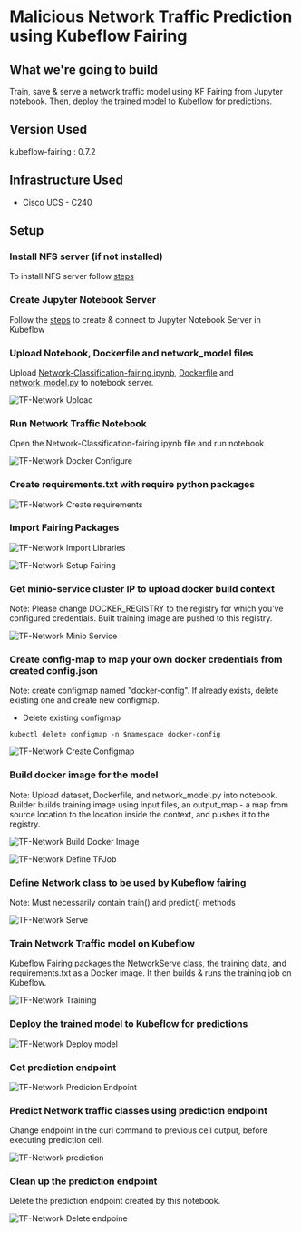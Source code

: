 # Malicious Network Traffic Prediction using Kubeflow Fairing 

## What we're going to build

Train, save & serve a network traffic model using KF Fairing from Jupyter notebook. Then, deploy the trained model to Kubeflow for predictions.

## Version Used

kubeflow-fairing : 0.7.2


## Infrastructure Used

* Cisco UCS - C240


## Setup


### Install NFS server (if not installed)

To install NFS server follow [steps](./../notebook#install-nfs-server-if-not-installed)

### Create Jupyter Notebook Server

Follow the [steps](./../notebook#create--connect-to-jupyter-notebook-server) to create & connect to Jupyter Notebook Server in Kubeflow

### Upload Notebook, Dockerfile and network_model files

Upload [Network-Classification-fairing.ipynb](Network-Classification-fairing.ipynb), [Dockerfile](Dockerfile) and [network_model.py](network_model.py) to notebook server.

![TF-Network Upload](pictures/15_Upload_files.PNG)

### Run Network Traffic Notebook

Open the Network-Classification-fairing.ipynb file and run notebook



![TF-Network Docker Configure](pictures/1_configure_docker_credentials1.PNG)

### Create requirements.txt with require python packages

![TF-Network Create requirements](pictures/2_create_requirements_file.PNG)

### Import Fairing Packages

![TF-Network Import Libraries](pictures/3_import_python_libraries.PNG)

![TF-Network Setup Fairing](pictures/4_setup_kf_fairing.PNG)

### Get minio-service cluster IP to upload docker build context

Note: Please change DOCKER_REGISTRY to the registry for which you've configured credentials. Built training image are pushed to this registry.

![TF-Network Minio Service](pictures/5_minio_service_ip.PNG)

### Create config-map to map your own docker credentials from created config.json

Note: create configmap named "docker-config". If already exists, delete existing one and create new configmap.

* Delete existing configmap

```
kubectl delete configmap -n $namespace docker-config
```

![TF-Network Create Configmap](pictures/6_create_configmap.PNG)

### Build docker image for the model
Note: Upload dataset, Dockerfile, and network_model.py into notebook.  
Builder builds training image using input files, an output_map - a map from source location to the location inside the context, and pushes it to the registry.

![TF-Network Build Docker Image](pictures/7_build_docker_image.PNG)


![TF-Network Define TFJob](pictures/8_define_tfjob_pass_best_hyperparameter_values.PNG)
 
### Define Network class to be used by Kubeflow fairing

Note: Must necessarily contain train() and predict() methods


![TF-Network Serve](pictures/9_define_network_serve.PNG)


### Train Network Traffic model on Kubeflow

Kubeflow Fairing packages the NetworkServe class, the training data, and requirements.txt as a Docker image. 
It then builds & runs the training job on Kubeflow.

![TF-Network Training](pictures/10_training_using_fairing.PNG)

### Deploy the trained model to Kubeflow for predictions

![TF-Network Deploy model](pictures/11_deploy_trained_model_for_prediction.PNG)


### Get prediction endpoint

![TF-Network Predicion Endpoint](pictures/12_get_prediction_endpoint.PNG)

### Predict Network traffic classes using prediction endpoint

Change endpoint in the curl command to previous cell output, before executing prediction cell.

![TF-Network prediction](pictures/3_prediction.PNG)

### Clean up the prediction endpoint
Delete the prediction endpoint created by this notebook.

![TF-Network Delete endpoine](pictures/27_delete_tfjob.PNG)
